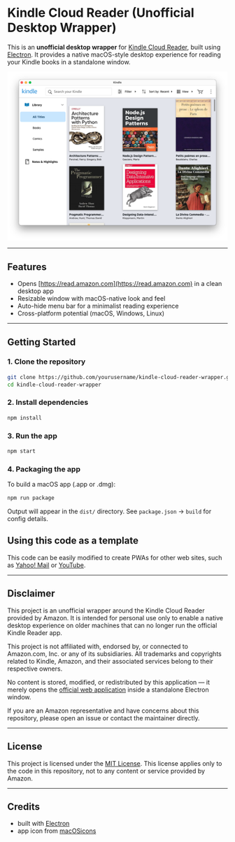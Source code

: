 # Kindle Cloud Reader (Unofficial Desktop Wrapper)

This is an **unofficial desktop wrapper** for [Kindle Cloud Reader](https://read.amazon.com),
built using [Electron](https://www.electronjs.org/). It provides a native
macOS-style desktop experience for reading your Kindle books in a standalone window.

![screenshot](./assets/screenshot.png)

---

## Features

- Opens [https://read.amazon.com](https://read.amazon.com) in a clean desktop app
- Resizable window with macOS-native look and feel
- Auto-hide menu bar for a minimalist reading experience
- Cross-platform potential (macOS, Windows, Linux)

---

## Getting Started

### 1. Clone the repository

```bash
git clone https://github.com/yourusername/kindle-cloud-reader-wrapper.git
cd kindle-cloud-reader-wrapper
```

### 2. Install dependencies

```bash
npm install
```

### 3. Run the app

```bash
npm start
```

### 4. Packaging the app

To build a macOS app (.app or .dmg):

```bash
npm run package
```

Output will appear in the `dist/` directory.
See `package.json` → `build` for config details.

## Using this code as a template

This code can be easily modified to create PWAs for other web sites,
such as [Yahoo! Mail](https://github.com/evokateur/kindle-cloud-reader-wrapper/tree/yahoo-mail)
or [YouTube](https://github.com/evokateur/kindle-cloud-reader-wrapper/tree/youtube).

---

## Disclaimer

This project is an unofficial wrapper around the Kindle Cloud Reader provided
by Amazon. It is intended for personal use only to enable a native desktop
experience on older machines that can no longer run the official Kindle Reader app.

This project is not affiliated with, endorsed by, or connected to
Amazon.com, Inc. or any of its subsidiaries.
All trademarks and copyrights related to Kindle, Amazon, and their associated
services belong to their respective owners.

No content is stored, modified, or redistributed by this application — it
merely opens the [official web application](https://read.amazon.com) inside a
standalone Electron window.

If you are an Amazon representative and have concerns about this repository,
please open an issue or contact the maintainer directly.

---

## License

This project is licensed under the [MIT License](https://mit-license.org/).
This license applies only to the code in this repository, not to any content
or service provided by Amazon.

---

## Credits

- built with [Electron](https://www.electronjs.org/)
- app icon from [macOSicons](https://macosicons.com/#/?icon=Fm9AOGZqSO)
